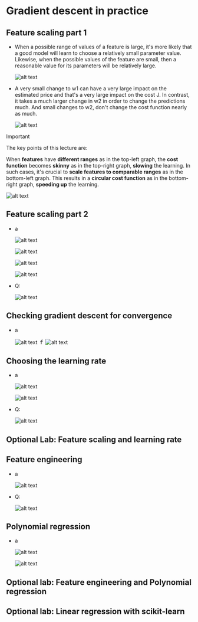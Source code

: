 # Gradient descent in practice

## Feature scaling part 1

- When a possible range of values of a feature is large, it's more likely that a good model will learn to choose a relatively small parameter value. Likewise, when the possible values of the feature are small, then a reasonable value for its parameters will be relatively large.

  ![alt text](resources/notes/01.png)

- A very small change to w1 can have a very large impact on the estimated price and that's a very large impact on the cost J. In contrast, it takes a much larger change in w2 in order to change the predictions much. And small changes to w2, don't change the cost function nearly as much.

  ![alt text](resources/notes/02.png)

> [!IMPORTANT]
>
> The key points of this lecture are:
>
> When **features** have **different ranges** as in the top-left graph, the **cost function** becomes **skinny** as in the top-right graph, **slowing** the learning. In such cases, it's crucial to **scale features to comparable ranges** as in the bottom-left graph. This results in a **circular cost function** as in the bottom-right graph, **speeding up** the learning.
>
> ![alt text](resources/notes/03.png)

## Feature scaling part 2

- a

  ![alt text](resources/notes/04.png)

  ![alt text](resources/notes/05.png)

  ![alt text](resources/notes/06.png)

  ![alt text](resources/notes/07.png)

- Q:

  ![alt text](resources/questions/01.png)

## Checking gradient descent for convergence

- a

  ![alt text](resources/notes/08.png)
  ｆ
  ![alt text](resources/notes/09.png)

## Choosing the learning rate

- a

  ![alt text](resources/notes/10.png)

  ![alt text](resources/notes/11.png)

- Q:

  ![alt text](resources/questions/02.png)

## Optional Lab: Feature scaling and learning rate

## Feature engineering

- a

  ![alt text](resources/notes/12.png)

- Q:

  ![alt text](resources/questions/03.png)

## Polynomial regression

- a

  ![alt text](resources/notes/13.png)

  ![alt text](resources/notes/14.png)

## Optional lab: Feature engineering and Polynomial regression

## Optional lab: Linear regression with scikit-learn
